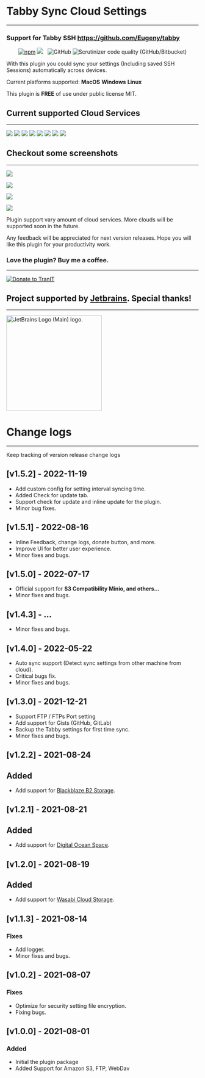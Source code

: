# Tabby Sync Cloud Settings

----

### Support for Tabby SSH https://github.com/Eugeny/tabby

<p align="center">
  <a href="https://www.npmjs.com/package/terminus-cloud-settings-sync"><img alt="npm" src="https://img.shields.io/npm/v/terminus-cloud-settings-sync?label=npmjs"></a>
  <a href="https://tabby-cloud.tranit.co/"><img src="https://img.shields.io/static/v1?label=Support URL&message=Visit TranIt.co&color=#333"/></a> &nbsp;
  <img alt="GitHub" src="https://img.shields.io/github/license/niceit/tabby-cloud-sync-settings">
  <img alt="Scrutinizer code quality (GitHub/Bitbucket)" src="https://img.shields.io/scrutinizer/quality/g/niceit/tabby-cloud-sync-settings">
</p>

With this plugin you could sync your settings (Including saved SSH Sessions) automatically across devices.

Current platforms supported: **MacOS** **Windows** **Linux**

This plugin is **FREE** of use under public license MIT.

## Current supported Cloud Services

----

![](./screenshots/cloud-services/cloud-services-s3.png)
![](./screenshots/cloud-services/cloud-services-webdav.png)
![](./screenshots/cloud-services/cloud-services-ftp.png)
![](./screenshots/cloud-services/cloud-services-wasabi.png)
![](./screenshots/cloud-services/cloud-services-digitalocean.png)
![](./screenshots/cloud-services/cloud-services-blackblaze.png)
![](./screenshots/cloud-services/cloud-services-github.png)
![](./screenshots/cloud-services/cloud-services-gitlab.png)

## Checkout some screenshots

----

![](./screenshots/2021-08-07_11-12-03.png)

![](./screenshots/2021-08-07_11-14-51.png)

![](./screenshots/2021-08-07_11-52-28.png)

![](./screenshots/2021-08-07_11-53-34.png)

Plugin support vary amount of cloud services. More clouds will be supported soon in the future.

Any feedback will be appreciated for next version releases.
Hope you will like this plugin for your productivity work.

### Love the plugin? Buy me a coffee.

----

[![Donate to TranIT](https://tranit.co/donate-tranit.png)](https://donorbox.org/tabby-cloud-sync-settings-donation)

## Project supported by <a href="https://jb.gg/OpenSourceSupport" target="_blank">Jetbrains</a>. Special thanks!

----

<a href="https://jb.gg/OpenSourceSupport" target="_blank"><img width="250" style="width: 250px;" src="https://resources.jetbrains.com/storage/products/company/brand/logos/jb_beam.png" alt="JetBrains Logo (Main) logo."></a>

# Change logs

----

Keep tracking of version release change logs

## [v1.5.2] - 2022-11-19

- Add custom config for setting interval syncing time.
- Added Check for update tab.
- Support check for update and inline update for the plugin.
- Minor bug fixes.

## [v1.5.1] - 2022-08-16

- Inline Feedback, change logs, donate button, and more.
- Improve UI for better user experience.
- Minor fixes and bugs.

## [v1.5.0] - 2022-07-17

- Official support for **S3 Compatibility Minio, and others...**
- Minor fixes and bugs.

## [v1.4.3] - ...

- Minor fixes and bugs.

## [v1.4.0] - 2022-05-22

- Auto sync support (Detect sync settings from other machine from cloud).
- Critical bugs fix.
- Minor fixes and bugs.

## [v1.3.0] - 2021-12-21

- Support FTP / FTPs Port setting
- Add support for Gists (GitHub, GitLab)
- Backup the Tabby settings for first time sync.
- Minor fixes and bugs.

## [v1.2.2] - 2021-08-24

## Added

- Add support for [Blackblaze B2 Storage](https://www.backblaze.com/b2/cloud-storage.html).

## [v1.2.1] - 2021-08-21

## Added

- Add support for [Digital Ocean Space](https://www.digitalocean.com/products/spaces/).

## [v1.2.0] - 2021-08-19

## Added

- Add support for [Wasabi Cloud Storage](https://wasabi.com/).

## [v1.1.3] - 2021-08-14

### Fixes

- Add logger.
- Minor fixes and bugs.

## [v1.0.2] - 2021-08-07

### Fixes

- Optimize for security setting file encryption.
- Fixing bugs.

## [v1.0.0] - 2021-08-01

### Added

- Initial the plugin package
- Added Support for Amazon S3, FTP, WebDav

